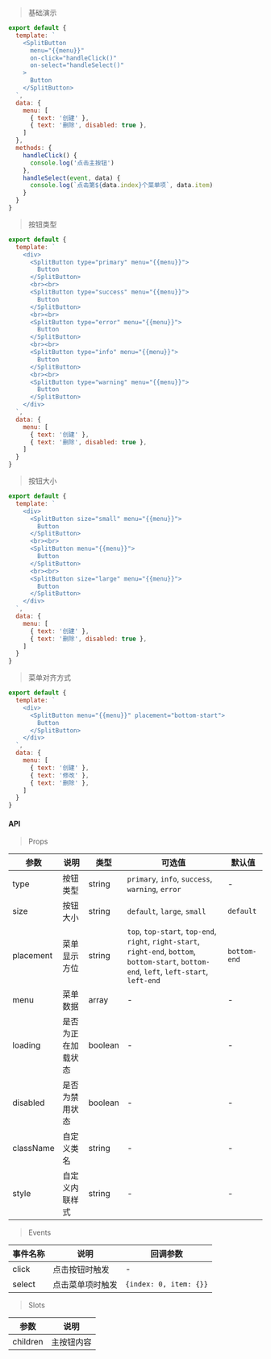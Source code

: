 > 基础演示

```js
export default {
  template: `
    <SplitButton
      menu="{{menu}}"
      on-click="handleClick()"
      on-select="handleSelect()"
    >
      Button
    </SplitButton>
  `,
  data: {
    menu: [
      { text: '创建' },
      { text: '删除', disabled: true },
    ]
  },
  methods: {
    handleClick() {
      console.log('点击主按钮')
    },
    handleSelect(event, data) {
      console.log(`点击第${data.index}个菜单项`, data.item)
    }
  }
}
```

> 按钮类型

```js
export default {
  template: `
    <div>
      <SplitButton type="primary" menu="{{menu}}">
        Button
      </SplitButton>
      <br><br>
      <SplitButton type="success" menu="{{menu}}">
        Button
      </SplitButton>
      <br><br>
      <SplitButton type="error" menu="{{menu}}">
        Button
      </SplitButton>
      <br><br>
      <SplitButton type="info" menu="{{menu}}">
        Button
      </SplitButton>
      <br><br>
      <SplitButton type="warning" menu="{{menu}}">
        Button
      </SplitButton>
    </div>
  `,
  data: {
    menu: [
      { text: '创建' },
      { text: '删除', disabled: true },
    ]
  }
}
```

> 按钮大小

```js
export default {
  template: `
    <div>
      <SplitButton size="small" menu="{{menu}}">
        Button
      </SplitButton>
      <br><br>
      <SplitButton menu="{{menu}}">
        Button
      </SplitButton>
      <br><br>
      <SplitButton size="large" menu="{{menu}}">
        Button
      </SplitButton>
    </div>
  `,
  data: {
    menu: [
      { text: '创建' },
      { text: '删除', disabled: true },
    ]
  }
}
```

> 菜单对齐方式

```js
export default {
  template: `
    <div>
      <SplitButton menu="{{menu}}" placement="bottom-start">
        Button
      </SplitButton>
    </div>
  `,
  data: {
    menu: [
      { text: '创建' },
      { text: '修改' },
      { text: '删除' },
    ]
  }
}
```

#### API

> Props

参数 | 说明 | 类型 | 可选值 | 默认值
---|---|---|---|---
type | 按钮类型 | string | `primary`, `info`, `success`, `warning`, `error` | -
size | 按钮大小 | string | `default`, `large`, `small` | `default`
placement | 菜单显示方位 | string | `top`, `top-start`, `top-end`, `right`, `right-start`, `right-end`, `bottom`, `bottom-start`, `bottom-end`, `left`, `left-start`, `left-end` | `bottom-end`
menu | 菜单数据 | array | - | -
loading |  是否为正在加载状态 | boolean | - | -
disabled | 是否为禁用状态 | boolean | - | -
className | 自定义类名 | string | - | -
style | 自定义内联样式 | string | - | -

> Events

事件名称 | 说明 | 回调参数
---|---|---
click | 点击按钮时触发 | -
select | 点击菜单项时触发 | `{index: 0, item: {}}`

> Slots

参数 | 说明
---|---
children | 主按钮内容
